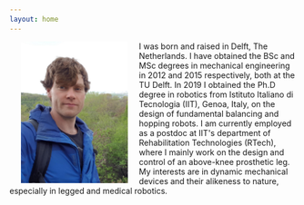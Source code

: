 ```yaml
---
layout: home
---
```


<img src="/staticfiles/figures/sep2019.jpg" alt="sep2019" height="250" align="left" hspace="20"/>

I was born and raised in Delft, The Netherlands. I have obtained the BSc and MSc degrees in mechanical engineering in 2012 and 2015 respectively, both at the TU Delft. In 2019 I obtained the Ph.D degree in robotics from Istituto Italiano di Tecnologia (IIT), Genoa, Italy, on the design of fundamental balancing and hopping robots. I am currently employed as a postdoc at IIT's department of Rehabilitation Technologies (RTech), where I mainly work on the design and control of an above-knee prosthetic leg. My interests are in dynamic mechanical devices and their alikeness to nature, especially in legged and medical robotics.

